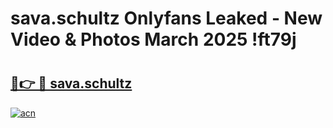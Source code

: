 # sava.schultz Onlyfans Leaked - New Video & Photos March 2025 !ft79j

# <h2><a href="https://mtlq48.iuczelnia.edu.pl?title=sava.schultz&ref=ft79j">🔗👉 🔴 sava.schultz</a></h2>

[![acn](https://github.com/user-attachments/assets/0f9c940e-d8b0-45ae-aac7-cd30a18b3e1c)](https://mtlq48.iuczelnia.edu.pl?title=sava.schultz&ref=ft79j)

